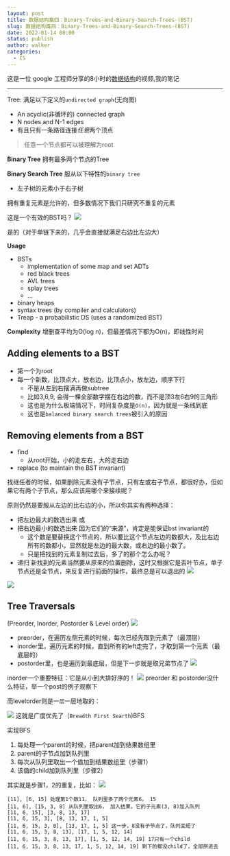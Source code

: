 ```yaml
---
layout: post
title: 数据结构篇四：Binary-Trees-and-Binary-Search-Trees-(BST)
slug: 数据结构篇四：Binary-Trees-and-Binary-Search-Trees-(BST)
date: 2022-01-14 00:00
status: publish
author: walker
categories: 
  - CS
---
```


这是一位 google 工程师分享的8小时的[数据结构](https://www.youtube.com/watch?v=RBSGKlAvoiM)的视频,我的笔记

-----

Tree: 满足以下定义的`undirected graph`(无向图)

* An acyclic(非循环的) connected graph
* N nodes and N-1 edges
* 有且只有一条路径连接*任意*两个顶点

> 任意一个节点都可以被理解为root

**Binary Tree**
拥有最多两个节点的Tree

**Binary Search Tree**
服从以下特性的`binary tree`
* 左子树的元素小于右子树

拥有重复元素是允许的，但多数情况下我们只研究不重复的元素

这是一个有效的BST吗？
![](../assets/1859625-eb53cdabc9882549.png)

是的（对于单链下来的，几乎会直接就满足右边比左边大）

**Usage**
* BSTs
    * implementation of some map and set ADTs
    * red black trees
    * AVL trees
    * splay trees
    * ...
* binary heaps
* syntax trees (by compiler and calculators)
* Treap - a probabilistic DS (uses a randomized BST)

**Complexity**
增删查平均为O(log n)，但最差情况下都为O(n)，即线性时间

## Adding elements to a BST

* 第一个为root
* 每一个新数，比顶点大，放右边，比顶点小，放左边，顺序下行
    * 不是从左到右摆满再做subtree
    * 比如3,6,9, 会得一棵全部数字摆在右边的数，而不是顶3左6右9的三角形
    * 这也是为什么极端情况下，时间复杂度是`O(n)`，因为就是一条线到底
    * 这也是`balanced binary search trees`被引入的原因

## Removing elements from a BST
* find
    * 从root开始，小的走左右，大的走右边
* replace (to maintain the BST invariant)

找继任者的时候，如果删除元素没有子节点，只有左或右子节点，都很好办，但如果它有两个子节点，那么应该用哪个来接续呢？

原则仍然是要服从左边的比右边的小，所以你其实有两种选择：
* 把左边最大的数选出来 或
* 把右边最小的数选出来
因为它们的“来源”，肯定是能保证bst invariant的
    * 这个数是要替换这个节点的，所以要比这个节点左边的数都大，及比右边所有的数都小，显然就是左边的最大数，或右边的最小数了。
    * 只是把找到的元素复制过去后，多了的那个怎么办呢？
* 递归
新找到的元素当然要从原来的位置删除，这时又根据它是否叶节点，单子节点还是全节点，来反复进行前面的操作，最终总是可以退出的
![](../assets/1859625-fe4933def0919bb4.png)

![](../assets/1859625-030c4c0da9747aa2.png)


## Tree Traversals

(Preorder, Inorder, Postorder & Level order)
![](../assets/1859625-65233a21bae1e3f0.png)


* preorder，在遍历左侧元素的时候，每次已经先取到元素了（最顶层）
* inorder里，遍历元素的时候，直到所有的left走完了，才取到第一个元素（最底层的）
* postorder里，也是遍历到最底层，但是下一步就是取兄弟节点了
![](../assets/1859625-25f43a6703718c58.png)

inorder一个重要特征：它是从小到大排好序的！
![](../assets/1859625-269f5d45ae7e362f.png)
preorder 和 postorder没什么特征，举一个post的例子观察下

而levelorder则是一`层`一层地取的：

![](../assets/1859625-351d8f633be89c7e.png)
这就是广度优先了（`Breadth First Searth`)BFS

实现BFS
1. 每处理一个parent的时候，把parent加到结果数组里
2. parent的子节点加到队列里
3. 每次从队列里取出一个值加到结果数组里（步骤1）
4. 该值的child加到队列里（步骤2）

其实就是步骤1，2的重复，比如：
![](../assets/1859625-3c0e0102be2241f7.png)

```
[11], [6, 15] 处理第1个数11， 队列里多了两个元素6， 15
[11, 6], [15, 3, 8] 从队列里取出6， 加入结果，它的子元素(3, 8)加入队列
[11, 6, 15], [3, 8, 13, 17]
[11, 6, 15, 3], [8, 13, 17, 1, 5]
[11, 6, 15, 3, 8], [13, 17, 1, 5] 这一步，8没有子节点了，队列变短了
[11, 6, 15, 3, 8, 13], [17, 1, 5, 12, 14]
[11, 6, 15, 3, 8, 13, 17], [1, 5, 12, 14, 19] 17只有一个child
[11, 6, 15, 3, 8, 13, 17, 1, 5, 12, 14, 19] 剩下的都没child了，全部拼进去
```
